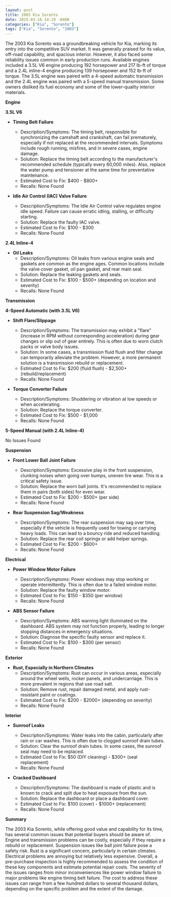 ```yaml
---
layout: post
title: 2003 Kia Sorento
date: 2025-03-16 14:19 -0400
categories: ["Kia", "Sorento"]
tags: ["Kia", "Sorento", "2003"]
---
```

The 2003 Kia Sorento was a groundbreaking vehicle for Kia, marking its entry into the competitive SUV market. It was generally praised for its value, off-road capability, and spacious interior. However, it also faced some reliability issues common in early production runs. Available engines included a 3.5L V6 engine producing 192 horsepower and 217 lb-ft of torque and a 2.4L inline-4 engine producing 139 horsepower and 152 lb-ft of torque. The 3.5L engine was paired with a 4-speed automatic transmission and the 2.4L engine was paired with a 5-speed manual transmission. Some owners disliked its fuel economy and some of the lower-quality interior materials.

**Engine**

**3.5L V6**

*   **Timing Belt Failure**
    *   Description/Symptoms: The timing belt, responsible for synchronizing the camshaft and crankshaft, can fail prematurely, especially if not replaced at the recommended intervals. Symptoms include rough running, misfires, and in severe cases, engine damage.
    *   Solution: Replace the timing belt according to the manufacturer's recommended schedule (typically every 60,000 miles). Also, replace the water pump and tensioner at the same time for preventative maintenance.
    *   Estimated Cost to Fix: $400 - $800+
    *   Recalls: None Found

*   **Idle Air Control (IAC) Valve Failure**
    *   Description/Symptoms: The Idle Air Control valve regulates engine idle speed. Failure can cause erratic idling, stalling, or difficulty starting.
    *   Solution: Replace the faulty IAC valve.
    *   Estimated Cost to Fix: $100 - $300
    *   Recalls: None Found

**2.4L Inline-4**

*   **Oil Leaks**
    *   Description/Symptoms: Oil leaks from various engine seals and gaskets are common as the engine ages. Common locations include the valve cover gasket, oil pan gasket, and rear main seal.
    *   Solution: Replace the leaking gaskets and seals.
    *   Estimated Cost to Fix: $100 - $500+ (depending on location and severity)
    *   Recalls: None Found

**Transmission**

**4-Speed Automatic (with 3.5L V6)**

*   **Shift Flare/Slippage**
    *   Description/Symptoms: The transmission may exhibit a "flare" (increase in RPM without corresponding acceleration) during gear changes or slip out of gear entirely. This is often due to worn clutch packs or valve body issues.
    *   Solution: In some cases, a transmission fluid flush and filter change can temporarily alleviate the problem. However, a more permanent solution is a transmission rebuild or replacement.
    *   Estimated Cost to Fix: $200 (fluid flush) - $2,500+ (rebuild/replacement)
    *   Recalls: None Found

*   **Torque Converter Failure**
    * Description/Symptoms: Shuddering or vibration at low speeds or when accelerating.
    * Solution: Replace the torque converter.
    * Estimated Cost to Fix: $500 - $1,000
    * Recalls: None Found

**5-Speed Manual (with 2.4L Inline-4)**

No Issues Found

**Suspension**

*   **Front Lower Ball Joint Failure**
    *   Description/Symptoms: Excessive play in the front suspension, clunking noises when going over bumps, uneven tire wear. This is a critical safety issue.
    *   Solution: Replace the worn ball joints. It's recommended to replace them in pairs (both sides) for even wear.
    *   Estimated Cost to Fix: $200 - $500+ (per side)
    *   Recalls: None Found

*   **Rear Suspension Sag/Weakness**
    *   Description/Symptoms: The rear suspension may sag over time, especially if the vehicle is frequently used for towing or carrying heavy loads. This can lead to a bouncy ride and reduced handling.
    *   Solution: Replace the rear coil springs or add helper springs.
    *   Estimated Cost to Fix: $200 - $600+
    *   Recalls: None Found

**Electrical**

*   **Power Window Motor Failure**
    *   Description/Symptoms: Power windows may stop working or operate intermittently. This is often due to a failed window motor.
    *   Solution: Replace the faulty window motor.
    *   Estimated Cost to Fix: $150 - $350 (per window)
    *   Recalls: None Found

*   **ABS Sensor Failure**
    *   Description/Symptoms: ABS warning light illuminated on the dashboard. ABS system may not function properly, leading to longer stopping distances in emergency situations.
    *   Solution: Diagnose the specific faulty sensor and replace it.
    *   Estimated Cost to Fix: $100 - $300 (per sensor)
    *   Recalls: None Found

**Exterior**

*   **Rust, Especially in Northern Climates**
    *   Description/Symptoms: Rust can occur in various areas, especially around the wheel wells, rocker panels, and undercarriage. This is more prevalent in regions that use road salt.
    *   Solution: Remove rust, repair damaged metal, and apply rust-resistant paint or coatings.
    *   Estimated Cost to Fix: $200 - $2000+ (depending on severity)
    *   Recalls: None Found

**Interior**

*   **Sunroof Leaks**
    *   Description/Symptoms: Water leaks into the cabin, particularly after rain or car washes. This is often due to clogged sunroof drain tubes.
    *   Solution: Clear the sunroof drain tubes. In some cases, the sunroof seal may need to be replaced.
    *   Estimated Cost to Fix: $50 (DIY cleaning) - $300+ (seal replacement)
    *   Recalls: None Found

*   **Cracked Dashboard**
    * Description/Symptoms: The dashboard is made of plastic and is known to crack and split due to heat exposure from the sun.
    * Solution: Replace the dashboard or place a dashboard cover.
    * Estimated Cost to Fix: $100 (cover) - $1000+ (replacement)
    * Recalls: None Found

**Summary**

The 2003 Kia Sorento, while offering good value and capability for its time, has several common issues that potential buyers should be aware of. Engine and transmission problems can be costly, especially if they require a rebuild or replacement. Suspension issues like ball joint failure pose a safety risk. Rust is a significant concern, particularly in certain climates. Electrical problems are annoying but relatively less expensive. Overall, a pre-purchase inspection is highly recommended to assess the condition of these key components and estimate potential repair costs. The severity of the issues ranges from minor inconveniences like power window failure to major problems like engine timing belt failure. The cost to address these issues can range from a few hundred dollars to several thousand dollars, depending on the specific problem and the extent of the damage.

